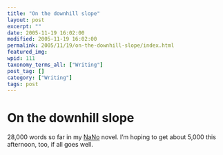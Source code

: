 ```yaml
---
title: "On the downhill slope"
layout: post
excerpt: ""
date: 2005-11-19 16:02:00
modified: 2005-11-19 16:02:00
permalink: 2005/11/19/on-the-downhill-slope/index.html
featured_img: 
wpid: 111
taxonomy_terms_all: ["Writing"]
post_tag: []
category: ["Writing"]
tags: post
---
```


# On the downhill slope

28,000 words so far in my [NaNo](http://142.13.24.61/~johanneson/blog/index.php/nano/) novel. I’m hoping to get about 5,000 this afternoon, too, if all goes well.